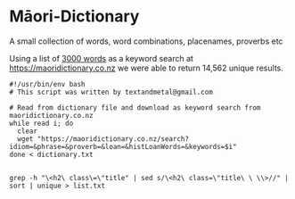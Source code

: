 # Māori-Dictionary

A small collection of words, word combinations, placenames, proverbs etc

Using a list of [3000 words](https://www.ef.edu/english-resources/english-vocabulary/top-3000-words/) as a keyword search at https://maoridictionary.co.nz we were able to return 14,562 unique results.


    #!/usr/bin/env bash
    # This script was written by textandmetal@gmail.com

    # Read from dictionary file and download as keyword search from maoridictionary.co.nz
    while read i; do 
      clear
      wget "https://maoridictionary.co.nz/search?idiom=&phrase=&proverb=&loan=&histLoanWords=&keywords=$i"
    done < dictionary.txt


    grep -h "\<h2\ class\=\"title" | sed s/\<h2\ class=\"title\ \ \\>//" | sort | unique > list.txt
